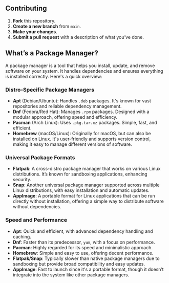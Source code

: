 ## Contributing

1. **Fork** this repository.
2. **Create a new branch** from `main`.
3. **Make your changes**.
4. **Submit a pull request** with a description of what you’ve done.

## What’s a Package Manager?

A package manager is a tool that helps you install, update, and remove software on your system. It handles dependencies and ensures everything is installed correctly. Here's a quick overview:

### Distro-Specific Package Managers

- **Apt** (Debian/Ubuntu): Handles `.deb` packages. It's known for vast repositories and reliable dependency management.
- **Dnf** (Fedora/Red Hat): Manages `.rpm` packages. Designed with a modular approach, offering speed and efficiency.
- **Pacman** (Arch Linux): Uses `.pkg.tar.xz` packages. Simple, fast, and efficient.
- **Homebrew** (macOS/Linux): Originally for macOS, but can also be installed on Linux. It's user-friendly and supports version control, making it easy to manage different versions of software.

### Universal Package Formats

- **Flatpak**: A cross-distro package manager that works on various Linux distributions. It’s known for sandboxing applications, enhancing security.
- **Snap**: Another universal package manager supported across multiple Linux distributions, with easy installation and automatic updates.
- **AppImage**: A portable format for Linux applications that can be run directly without installation, offering a simple way to distribute software without dependencies.

### Speed and Performance

- **Apt**: Quick and efficient, with advanced dependency handling and caching.
- **Dnf**: Faster than its predecessor, `yum`, with a focus on performance.
- **Pacman**: Highly regarded for its speed and minimalistic approach.
- **Homebrew**: Simple and easy to use, offering decent performance.
- **Flatpak/Snap**: Typically slower than native package managers due to sandboxing but provide broad compatibility and easy updates.
- **AppImage**: Fast to launch since it's a portable format, though it doesn’t integrate into the system like other package managers.
